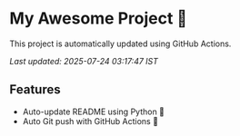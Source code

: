 # My Awesome Project 🚀

This project is automatically updated using GitHub Actions.

_Last updated: 2025-07-24 03:17:47 IST_

## Features
- Auto-update README using Python 🐍
- Auto Git push with GitHub Actions 🤖
